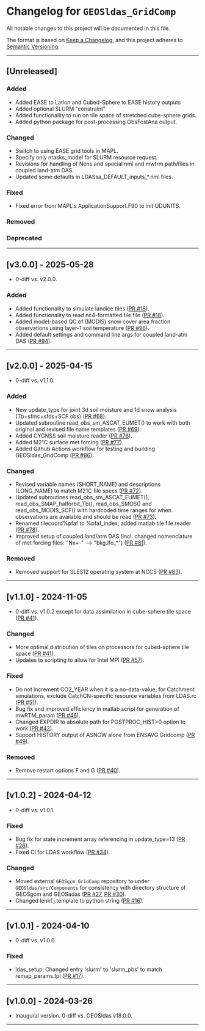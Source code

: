 # Changelog for `GEOSldas_GridComp`

All notable changes to this project will be documented in this file.

The format is based on [Keep a Changelog](https://keepachangelog.com/en/1.0.0/),
and this project adheres to [Semantic Versioning](https://semver.org/spec/v2.0.0.html).

-----------------------------

## [Unreleased]

### Added

- Added EASE to Latlon and Cubed-Sphere to EASE history outputs
- Added optional SLURM "constraint".
- Added functionality to run on tile space of stretched cube-sphere grids.
- Added python package for post-processing ObsFcstAna output.


### Changed

- Switch to using EASE grid tools in MAPL.
- Specify only ntasks_model for SLURM resource request.
- Revisions for handling of Nens and special nml and mwtrm path/files in coupled land-atm DAS.
- Updated some defaults in LDASsa_DEFAULT_inputs_*.nml files.

### Fixed

- Fixed error from MAPL's ApplicationSupport.F90 to init UDUNITS.

### Removed

### Deprecated

-----------------------------

## [v3.0.0] - 2025-05-28

- 0-diff vs. v2.0.0.

### Added

- Added functionality to simulate landice tiles ([PR #18](https://github.com/GEOS-ESM/GEOSldas_GridComp/pull/18)).
- Added functionality to read nc4-formatted tile file ([PR #18](https://github.com/GEOS-ESM/GEOSldas_GridComp/pull/18)).
- Added model-based QC of (MODIS) snow cover area fraction observations using layer-1 soil temperature ([PR #96](https://github.com/GEOS-ESM/GEOSldas_GridComp/pull/96)).
- Added default settings and command line args for coupled land-atm DAS ([PR #94](https://github.com/GEOS-ESM/GEOSldas_GridComp/pull/94)).

------------------------------

## [v2.0.0] - 2025-04-15

- 0-diff vs. v1.1.0.

### Added

- New update_type for joint 3d soil moisture and 1d snow analysis (Tb+sfmc+sfds+SCF obs) ([PR #68](https://github.com/GEOS-ESM/GEOSldas_GridComp/pull/68)).
- Updated subroutine read_obs_sm_ASCAT_EUMET() to work with both original and revised file name templates ([PR #69](https://github.com/GEOS-ESM/GEOSldas_GridComp/pull/69)).
- Added CYGNSS soil moisture reader ([PR #76](https://github.com/GEOS-ESM/GEOSldas_GridComp/pull/76)).
- Added M21C surface met forcing ([PR #77](https://github.com/GEOS-ESM/GEOSldas_GridComp/pull/77)).
- Added Github Actions workflow for testing and building GEOSldas_GridComp ([PR #86](https://github.com/GEOS-ESM/GEOSldas_GridComp/pull/86)).

### Changed

- Revised variable names (SHORT_NAME) and descriptions (LONG_NAME) to match M21C file specs ([PR #72](https://github.com/GEOS-ESM/GEOSldas_GridComp/pull/72)).
- Updated subroutines read_obs_sm_ASCAT_EUMET(), read_obs_SMAP_halforbit_Tb(), read_obs_SMOS() and read_obs_MODIS_SCF() with hardcoded time ranges for when observations are available and should be read ([PR #73](https://github.com/GEOS-ESM/GEOSldas_GridComp/pull/73)).
- Renamed tilecoord%pfaf to %pfaf_index; added matlab tile file reader ([PR #78](https://github.com/GEOS-ESM/GEOSldas_GridComp/pull/78)).
- Improved setup of coupled land/atm DAS (incl. changed nomenclature of met forcing files: "Nx+-" --> "bkg.lfo_*") ([PR #81](https://github.com/GEOS-ESM/GEOSldas_GridComp/pull/81)).

### Removed

- Removed support for SLES12 operating system at NCCS ([PR #83](https://github.com/GEOS-ESM/GEOSldas_GridComp/pull/83)).

-----------------------------

## [v1.1.0] - 2024-11-05

- 0-diff vs. v1.0.2 except for data assimilation in cube-sphere tile space ([PR #41](https://github.com/GEOS-ESM/GEOSldas_GridComp/pull/41)).

### Changed

- More optimal distribution of tiles on processors for cubed-sphere tile space ([PR #41](https://github.com/GEOS-ESM/GEOSldas_GridComp/pull/41)).
- Updates to scripting to allow for Intel MPI ([PR #57](https://github.com/GEOS-ESM/GEOSldas_GridComp/pull/57)).

### Fixed

- Do not increment CO2_YEAR when it is a no-data-value; for Catchment simulations, exclude CatchCN-specific resource variables from LDAS.rc ([PR #51](https://github.com/GEOS-ESM/GEOSldas_GridComp/pull/51)).
- Bug fix and improved efficiency in matlab script for generation of mwRTM_param ([PR #46](https://github.com/GEOS-ESM/GEOSldas_GridComp/pull/46)).
- Changed EXPDIR to absolute path for POSTPROC_HIST>0 option to work ([PR #42](https://github.com/GEOS-ESM/GEOSldas_GridComp/pull/42)).
- Support HISTORY output of ASNOW alone from ENSAVG Gridcomp  ([PR #49](https://github.com/GEOS-ESM/GEOSldas_GridComp/pull/49)).

### Removed

- Remove restart options F and G  ([PR #40](https://github.com/GEOS-ESM/GEOSldas_GridComp/pull/40)).

-----------------------------

## [v1.0.2] - 2024-04-12

- 0-diff vs. v1.0.1.

### Fixed

- Bug fix for state increment array referencing in update_type=13 ([PR #26](https://github.com/GEOS-ESM/GEOSldas_GridComp/pull/26)).
- Fixed CI for LDAS workflow ([PR #34](https://github.com/GEOS-ESM/GEOSldas_GridComp/pull/34)).

### Changed

- Moved external `GEOSgcm_GridComp` repository to under `GEOSldas/src/Components` for
  consistency with directory structure of GEOSgcm and GEOSadas  ([PR #27](https://github.com/GEOS-ESM/GEOSldas_GridComp/pull/27), [PR #30](https://github.com/GEOS-ESM/GEOSldas_GridComp/pull/30)).
- Changed lenkf.j.template to python string ([PR #16](https://github.com/GEOS-ESM/GEOSldas_GridComp/pull/16)).


-----------------------------

## [v1.0.1] - 2024-04-10

- 0-diff vs. v1.0.0.

### Fixed

- ldas_setup: Changed entry 'slurm' to 'slurm_pbs' to match remap_params.tpl ([PR #17](https://github.com/GEOS-ESM/GEOSldas_GridComp/pull/17)).

-----------------------------

## [v1.0.0] - 2024-03-26

- Inaugural version.  0-diff vs. GEOSldas v18.0.0.

-----------------------------


